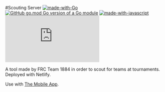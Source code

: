 #Scouting Server
[![made-with-Go](https://img.shields.io/badge/Made%20with-Go-1f425f.svg)](http://golang.org) [![GitHub go.mod Go version of a Go module](https://img.shields.io/github/go-mod/go-version/gomods/athens.svg)](https://github.com/gomods/athens) [![made-with-javascript](https://img.shields.io/badge/Made%20with-JavaScript-1f425f.svg)](https://www.javascript.com) [![GitHub license](https://badgen.net/github/license/Naereen/Strapdown.js)](https://github.com/Naereen/StrapDown.js/blob/master/LICENSE)

A tool made by FRC Team 1884 in order to scout for teams at tournaments. Deployed with Netlify.

Use with [The Mobile App](https://github.com/omagarwal25/scouting-client).
